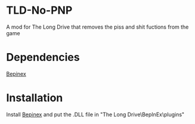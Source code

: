 # TLD-No-PNP
A mod for The Long Drive that removes the piss and shit fuctions from the game
 
# Dependencies
[Bepinex](https://github.com/BepInEx/BepInEx)

# Installation
Install [Bepinex](https://github.com/BepInEx/BepInEx) and put the .DLL file in "The Long Drive\BepInEx\plugins"